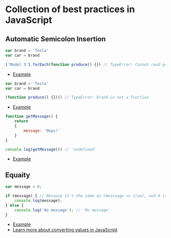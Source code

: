 # Collection of best practices in JavaScript

## Automatic Semicolon Insertion

```js
var brand = 'Tesla'
var car = brand

['Model 3'].forEach(function produce() {}) // TypeError: Cannot read property 'forEach' of undefined
```

+ [Example](https://repl.it/CDkz)

```js
var brand = 'Tesla'
var car = brand

(function produce() {})() // TypeError: brand is not a function
```

+ [Example](https://repl.it/CDlC)

```js
function getMessage() {
	return
	{
		message: 'Oops!'
	}
}

console.log(getMessage()) // 'undefined'
```

+ [Example](https://repl.it/CDlI)

## Equaity

```js
var message = 0;

if (message) { // Because it's the same as (messsage == true), and 0 is converted to false (type coercion), so the result is false
	console.log(message);
} else {
	console.log('No message'); // 'No message'
}
```

+ [Example](https://repl.it/CDoT)
+ [Learn more about converting values in JavaScript](https://github.com/getify/You-Dont-Know-JS/blob/master/types%20%26%20grammar/ch4.md#converting-values)

